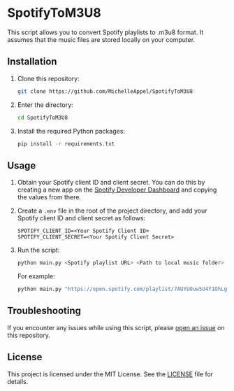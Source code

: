 # SpotifyToM3U8

This script allows you to convert Spotify playlists to .m3u8 format. It assumes that the music files are stored locally on your computer.

## Installation

1. Clone this repository:

    ```sh
    git clone https://github.com/MichelleAppel/SpotifyToM3U8
    ```

2. Enter the directory:

    ```sh
    cd SpotifyToM3U8
    ```

3. Install the required Python packages:

    ```sh
    pip install -r requirements.txt
    ```

## Usage

1. Obtain your Spotify client ID and client secret. You can do this by creating a new app on the [Spotify Developer Dashboard](https://developer.spotify.com/dashboard/applications) and copying the values from there.

2. Create a `.env` file in the root of the project directory, and add your Spotify client ID and client secret as follows:

    ```
    SPOTIFY_CLIENT_ID=<Your Spotify Client ID>
    SPOTIFY_CLIENT_SECRET=<Your Spotify Client Secret>
    ```

3. Run the script:

    ```sh
    python main.py <Spotify playlist URL> <Path to local music folder> <Output directory>
    ```

    For example:

    ```sh
    python main.py "https://open.spotify.com/playlist/7AUYU0uw5U4Y1OhLgztJQV?si=dc9cd9a71f714516" "C:/path/to/your/music/" "./output/"
    ```

## Troubleshooting

If you encounter any issues while using this script, please [open an issue](https://github.com/username/SpotifyToM3U8/issues) on this repository.

## License

This project is licensed under the MIT License. See the [LICENSE](LICENSE) file for details.
